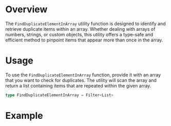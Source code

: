 # Overview
The `FindDuplicateElementInArray` utility function is designed to identify and retrieve duplicate items within an array. Whether dealing with arrays of numbers, strings, or custom objects, this utility offers a type-safe and efficient method to pinpoint items that appear more than once in the array.

# Usage
To use the `FindDuplicateElementInArray` function, provide it with an array that you want to check for duplicates. The utility will scan the array and return a list containing items that are repeated within the given array.
```typescript
type FindDuplicateElementInArray = Filter<List>
```
# Example
